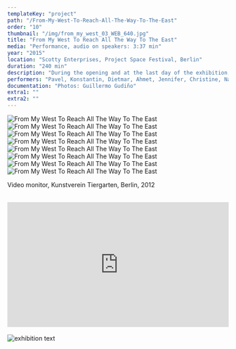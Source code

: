 ```yaml
---
templateKey: "project"
path: "/From-My-West-To-Reach-All-The-Way-To-The-East"
order: "10"
thumbnail: "/img/from_my_west_03_WEB_640.jpg"
title: "From My West To Reach All The Way To The East"
media: "Performance, audio on speakers: 3:37 min"
year: "2015"
location: "Scotty Enterprises, Project Space Festival, Berlin"
duration: "240 min"
description: "During the opening and at the last day of the exhibition, I presented a performance for which I invited people from different backgrounds to run, to pass through and by Scotty Enterprise, the gallery space, in their attempt to escape, compete, or recreate from their own realities. A sound installation was also created which was inspired by Zelda Rhiando’s novel Caposcripti, that was audible in the gallery and outside on the street."
performers: "Pavel, Konstantin, Dietmar, Ahmet, Jennifer, Christine, Nadia, Michael"
documentation: "Photos: Guillermo Gudiño"
extra1: ""
extra2: ""
---
```

![From My West To Reach All The Way To The East](/img/from_my_west_01_WEB_2880r.jpg)
![From My West To Reach All The Way To The East](/img/from_my_west_02_WEB_2880r.jpg)
![From My West To Reach All The Way To The East](/img/from_my_west_03_WEB_2880r.jpg)
![From My West To Reach All The Way To The East](/img/from_my_west_04_WEB_2880r.jpg)
![From My West To Reach All The Way To The East](/img/from_my_west_05_WEB_2880r.jpg)
![From My West To Reach All The Way To The East](/img/from_my_west_06_WEB_2880r.jpg)
![From My West To Reach All The Way To The East](/img/from_my_west_07_WEB_2880r.jpg)
![From My West To Reach All The Way To The East](/img/from_my_west_08_WEB_2880r.jpg)

<div class="extras-container">
<p>Video monitor, Kunstverein Tiergarten, Berlin, 2012</p>
<br>
<div class="extra">
 <div style="padding:56.25% 0 0 0;position:relative;"><iframe src="https://player.vimeo.com/video/273483564?title=0&byline=0&portrait=0" style="position:absolute;top:0;left:0;width:100%;height:100%;" frameborder="0" webkitallowfullscreen mozallowfullscreen allowfullscreen></iframe></div><script src="https://player.vimeo.com/api/player.js"></script>
</div>
</div>
<div class="extras-container">
<br>
<div class="extra">
<img src="img/FromMyWest-text_raum_chryssa-web.jpg" alt="exhibition text">
</div>
</div>
